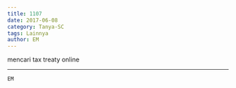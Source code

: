 ```yaml
---
title: 1107
date: 2017-06-08
category: Tanya-SC
tags: Lainnya
author: EM
---
```


mencari tax treaty online

---



`EM`
